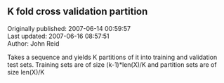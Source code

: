 ## K fold cross validation partition  
Originally published: 2007-06-14 00:59:57  
Last updated: 2007-06-16 08:57:51  
Author: John Reid  
  
Takes a sequence and yields K partitions of it into training and validation test sets. Training sets are of size (k-1)*len(X)/K and partition sets are of size len(X)/K